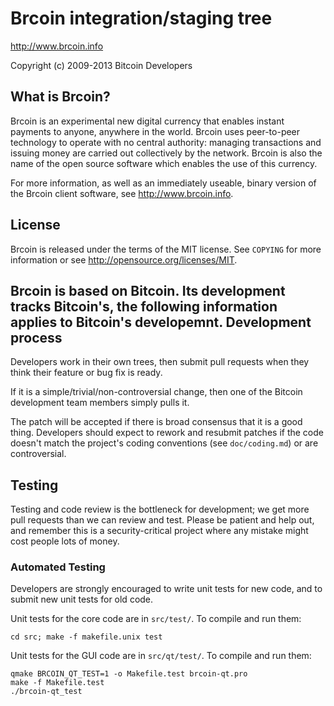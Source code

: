 Brcoin integration/staging tree
================================

http://www.brcoin.info

Copyright (c) 2009-2013 Bitcoin Developers

What is Brcoin?
----------------

Brcoin is an experimental new digital currency that enables instant payments to
anyone, anywhere in the world. Brcoin uses peer-to-peer technology to operate
with no central authority: managing transactions and issuing money are carried
out collectively by the network. Brcoin is also the name of the open source
software which enables the use of this currency.

For more information, as well as an immediately useable, binary version of
the Brcoin client software, see http://www.brcoin.info.

License
-------

Brcoin is released under the terms of the MIT license. See `COPYING` for more
information or see http://opensource.org/licenses/MIT.

Brcoin is based on Bitcoin.
Its development tracks Bitcoin's, the following information applies to Bitcoin's developemnt.
Development process
-------------------

Developers work in their own trees, then submit pull requests when they think
their feature or bug fix is ready.

If it is a simple/trivial/non-controversial change, then one of the Bitcoin
development team members simply pulls it.


The patch will be accepted if there is broad consensus that it is a good thing.
Developers should expect to rework and resubmit patches if the code doesn't
match the project's coding conventions (see `doc/coding.md`) or are
controversial.


Testing
-------

Testing and code review is the bottleneck for development; we get more pull
requests than we can review and test. Please be patient and help out, and
remember this is a security-critical project where any mistake might cost people
lots of money.

### Automated Testing

Developers are strongly encouraged to write unit tests for new code, and to
submit new unit tests for old code.

Unit tests for the core code are in `src/test/`. To compile and run them:

    cd src; make -f makefile.unix test

Unit tests for the GUI code are in `src/qt/test/`. To compile and run them:

    qmake BRCOIN_QT_TEST=1 -o Makefile.test brcoin-qt.pro
    make -f Makefile.test
    ./brcoin-qt_test
